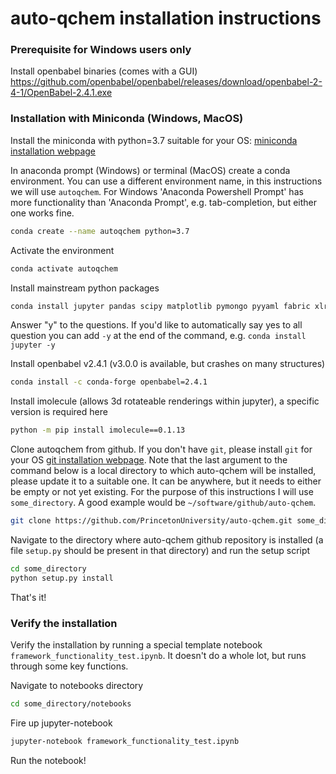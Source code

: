 # auto-qchem installation instructions

### Prerequisite for Windows users only
Install openbabel binaries (comes with a GUI)
https://github.com/openbabel/openbabel/releases/download/openbabel-2-4-1/OpenBabel-2.4.1.exe

### Installation with Miniconda (Windows, MacOS)

Install the miniconda with python=3.7 suitable for your OS: [miniconda installation webpage](https://docs.conda.io/en/latest/miniconda.html)

In anaconda prompt (Windows) or terminal (MacOS) create a conda environment. You can use a different environment name, in this instructions we will use ```autoqchem```.
For Windows 'Anaconda Powershell Prompt' has more functionality than 'Anaconda Prompt', e.g. tab-completion, but either
one works fine.
```bash
conda create --name autoqchem python=3.7
```
Activate the environment
```bash
conda activate autoqchem
```

Install mainstream python packages
```bash
conda install jupyter pandas scipy matplotlib pymongo pyyaml fabric xlrd appdirs openpyxl
```
Answer "y" to the questions. If you'd like to automatically say yes to all question you can
add ```-y``` at the end of the command, e.g. ```conda install jupyter -y```

Install openbabel v2.4.1 (v3.0.0 is available, but crashes on many structures)
```bash
conda install -c conda-forge openbabel=2.4.1
```

Install imolecule (allows 3d rotateable renderings within jupyter), a specific version is required here
```bash
python -m pip install imolecule==0.1.13
```

Clone autoqchem from github. If you don't have ```git```, please install ```git``` for your OS [git installation webpage](https://git-scm.com/book/en/v2/Getting-Started-Installing-Git). Note that
 the last argument to the command below is a local directory to which auto-qchem will be installed, please update it to 
 a suitable one. It can be anywhere, but it needs to either be empty or not yet existing. For the purpose of this instructions I will use ```some_directory```.
  A good example would be ```~/software/github/auto-qchem```.
```bash
git clone https://github.com/PrincetonUniversity/auto-qchem.git some_directory
```
Navigate to the directory where auto-qchem github repository is installed (a file ```setup.py``` should be present in that directory) and run the setup script
```bash
cd some_directory
python setup.py install
```

That's it!

### Verify the installation
Verify the installation by running a special template notebook ```framework_functionality_test.ipynb```. It doesn't do a whole lot, but 
runs through some key functions.

Navigate to notebooks directory
```bash
cd some_directory/notebooks
```
Fire up jupyter-notebook
```bash
jupyter-notebook framework_functionality_test.ipynb
```
Run the notebook!


